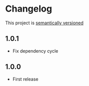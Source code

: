 # Changelog

This project is [semantically versioned](http://semver.org)

## 1.0.1

* Fix dependency cycle

## 1.0.0

* First release
